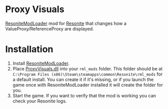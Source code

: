 # Proxy Visuals
[ResoniteModLoader](https://github.com/resonite-modding-group/ResoniteModLoader) mod for [Resonite](https://resonite.com/) that changes how a ValueProxy/ReferenceProxy are displayed.

# Installation
1. Install [ResoniteModLoader](https://github.com/resonite-modding-group/ResoniteModLoader).
2. Place [ProxyVisuals.dll](https://github.com/LeCloutPanda/ProxyVisuals/releases/latest/download/ProxyVisuals.dll) into your `rml_mods` folder. This folder should be at `C:\Program Files (x86)\Steam\steamapps\common\Resonite\rml_mods` for a default install. You can create it if it's missing, or if you launch the game once with ResoniteModLoader installed it will create the folder for you.
3. Start the game. If you want to verify that the mod is working you can check your Resonite logs. 